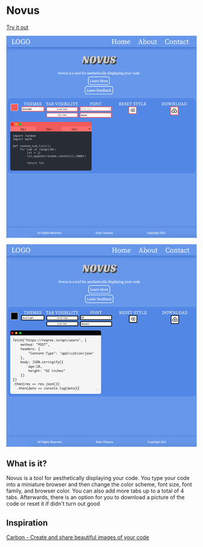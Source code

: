 # Novus

[Try it out](https://novus.netlify.app/novus)

![Demo 1](./Images/demo1.png)

![Demo 2](./Images/demo2.png)

## What is it?

Novus is a tool for aesthetically displaying your code. You type your code into a miniature browser and then change the color scheme, font size, font family, and browser color. You can also add more tabs up to a total of 4 tabs. Afterwards, there is an option for you to download a picture of the code or reset it if didn't turn out good

## Inspiration

[Carbon - Create and share beautiful images of your code](http://carbon.now.sh)